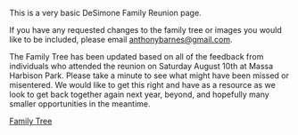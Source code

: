 This is a very basic DeSimone Family Reunion page.  

If you have any requested changes to the family tree or images you would like to be included, please email anthonybarnes@gmail.com.

The Family Tree has been updated based on all of the feedback from individuals who attended the reunion on Saturday August 10th at Massa Harbison Park. Please take a minute to see what might have been missed or misentered. We would like to get this right and have as a resource as we look to get back together again next year, beyond, and hopefully many smaller opportunities in the meantime.

<A HREF="DeSimone Reunion 2024.htm"> Family Tree </A>

